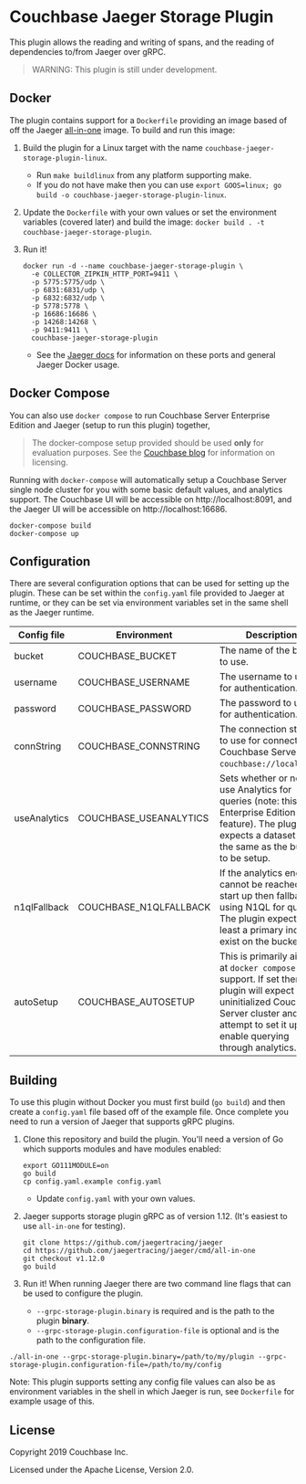 Couchbase Jaeger Storage Plugin
===============================

This plugin allows the reading and writing of spans, and the reading of dependencies to/from Jaeger over gRPC.

> WARNING: This plugin is still under development.


Docker
------
The plugin contains support for a `Dockerfile` providing an image based of off the Jaeger [all-in-one](https://hub.docker.com/r/jaegertracing/all-in-one)
image. To build and run this image:

1. Build the plugin for a Linux target with the name `couchbase-jaeger-storage-plugin-linux`.
    * Run `make buildlinux` from any platform supporting make. 
    * If you do not have make then you can use `export GOOS=linux; go build -o couchbase-jaeger-storage-plugin-linux`.

2. Update the `Dockerfile` with your own values or set the environment variables (covered later) and build the image: `docker build . -t couchbase-jaeger-storage-plugin`.

3. Run it! 
    ```
    docker run -d --name couchbase-jaeger-storage-plugin \
      -e COLLECTOR_ZIPKIN_HTTP_PORT=9411 \
      -p 5775:5775/udp \
      -p 6831:6831/udp \
      -p 6832:6832/udp \
      -p 5778:5778 \
      -p 16686:16686 \
      -p 14268:14268 \
      -p 9411:9411 \
      couchbase-jaeger-storage-plugin
    ```
    * See the [Jaeger docs](https://www.jaegertracing.io/docs/1.12/getting-started/) for information on these ports and general Jaeger Docker usage.

Docker Compose
--------------
You can also use `docker compose` to run Couchbase Server Enterprise Edition and Jaeger (setup to run this plugin) together,

> The docker-compose setup provided should be used __only__ for evaluation purposes. See the [Couchbase blog](https://blog.couchbase.com/couchbase-server-editions-explained-open-source-community-edition-and-enterprise-edition/)
for information on licensing.
 
 Running with `docker-compose` will automatically setup a Couchbase Server single node cluster for you with some basic default values, and analytics support.
The Couchbase UI will be accessible on http://localhost:8091, and the Jaeger UI will be accessible on http://localhost:16686.

```
docker-compose build
docker-compose up
```


Configuration
--------------
There are several configuration options that can be used for setting up the plugin. These can be set within the `config.yaml`
file provided to Jaeger at runtime, or they can be set via environment variables set in the same shell as the Jaeger runtime.

| Config file | Environment | Description |
|---|---|---|
| bucket | COUCHBASE_BUCKET | The name of the bucket to use. |
| username | COUCHBASE_USERNAME | The username to use for authentication. |
| password | COUCHBASE_PASSWORD | The password to use for authentication. |
| connString | COUCHBASE_CONNSTRING | The connection string to use for connecting to Couchbase Server (e.g. `couchbase://localhost`). |
| useAnalytics | COUCHBASE_USEANALYTICS | Sets whether or not to use Analytics for queries (note: this an Enterprise Edition feature). The plugin expects a dataset with the same as the bucket to be setup. |
| n1qlFallback | COUCHBASE_N1QLFALLBACK | If the analytics engine cannot be reached at start up then fallback to using N1QL for queries. The plugin expects at least a primary index to exist on the bucket. |
| autoSetup | COUCHBASE_AUTOSETUP | This is primarily aimed at `docker compose` support. If set then the plugin will expect an uninitialized Couchbase Server cluster and will attempt to set it up and enable querying through analytics. |


Building
--------
To use this plugin without Docker you must first build (`go build`) and then create a `config.yaml` file based off of the example file.
Once complete you need to run a version of Jaeger that supports gRPC plugins.


1. Clone this repository and build the plugin. You'll need a version of Go which supports modules and have modules enabled:
    ```
    export GO111MODULE=on
    go build
    cp config.yaml.example config.yaml
    ```
    
    * Update `config.yaml` with your own values.

2. Jaeger supports storage plugin gRPC as of version 1.12. (It's easiest to use `all-in-one` for testing).
    ```
    git clone https://github.com/jaegertracing/jaeger
    cd https://github.com/jaegertracing/jaeger/cmd/all-in-one
    git checkout v1.12.0
    go build
    ```

3. Run it! When running Jaeger there are two command line flags that can be used to configure the plugin. 
    * `--grpc-storage-plugin.binary` is required and is the path to the plugin **binary**.
    * `--grpc-storage-plugin.configuration-file` is optional and is the path to the configuration file.

```
./all-in-one --grpc-storage-plugin.binary=/path/to/my/plugin --grpc-storage-plugin.configuration-file=/path/to/my/config
```

Note: This plugin supports setting any config file values can also be as environment variables in the shell in which Jaeger 
is run, see `Dockerfile` for example usage of this.

License
--------
Copyright 2019 Couchbase Inc.

Licensed under the Apache License, Version 2.0.
